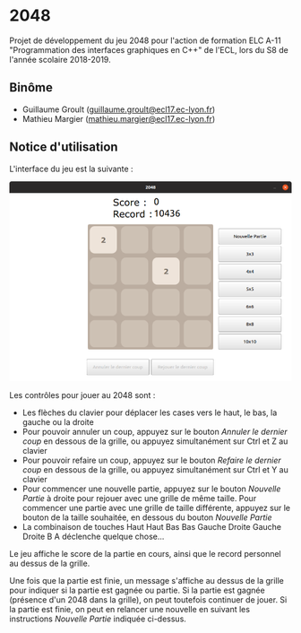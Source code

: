 # 2048
Projet de développement du jeu 2048 pour l'action de formation ELC A-11
"Programmation des interfaces graphiques en C++" de l'ECL,
lors du S8 de l'année scolaire 2018-2019.

## Binôme
* Guillaume Groult (guillaume.groult@ecl17.ec-lyon.fr)
* Mathieu Margier (mathieu.margier@ecl17.ec-lyon.fr)

## Notice d'utilisation
L'interface du jeu est la suivante :

![Capture d'écran du 2048](screenshot.png)

Les contrôles pour jouer au 2048 sont :
* Les flèches du clavier pour déplacer les cases vers le haut, le bas, la gauche
ou la droite
* Pour pouvoir annuler un coup, appuyez sur le bouton _Annuler le dernier coup_
en dessous de la grille, ou appuyez simultanément sur Ctrl et Z au clavier
* Pour pouvoir refaire un coup, appuyez sur le bouton _Refaire le dernier coup_
en dessous de la grille, ou appuyez simultanément sur Ctrl et Y au clavier
* Pour commencer une nouvelle partie, appuyez sur le bouton _Nouvelle Partie_
à droite pour rejouer avec une grille de même taille. Pour commencer une
partie avec une grille de taille différente, appuyez sur le bouton de la
taille souhaitée, en dessous du bouton _Nouvelle Partie_
* La combinaison de touches Haut Haut Bas Bas Gauche Droite Gauche Droite B A
déclenche quelque chose...

Le jeu affiche le score de la partie en cours, ainsi que le record personnel
au dessus de la grille.

Une fois que la partie est finie, un message s'affiche au dessus de la grille
pour indiquer si la partie est gagnée ou partie. Si la partie est gagnée
(présence d'un 2048 dans la grille), on peut toutefois continuer de jouer.
Si la partie est finie, on peut en relancer une nouvelle en suivant les
instructions _Nouvelle Partie_ indiquée ci-dessus.
